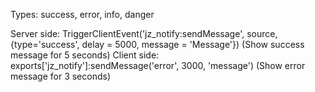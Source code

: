 Types: success, error, info, danger

Server side:
    TriggerClientEvent('jz_notify:sendMessage', source, {type='success', delay = 5000, message = 'Message'})
    (Show success message for 5 seconds)
Client side:
    exports['jz_notify']:sendMessage('error', 3000, 'message')
    (Show error message for 3 seconds)